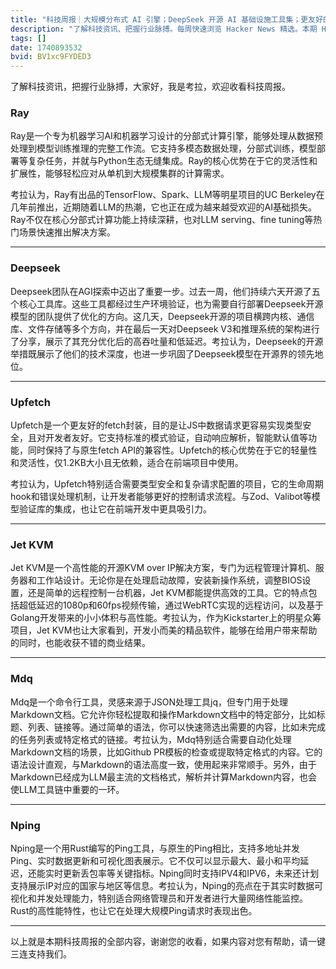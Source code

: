 ```yaml
---
title: "科技周报｜大规模分布式 AI 引擎；DeepSeek 开源 AI 基础设施工具集；更友好的 fetch 封装"
description: "了解科技资讯、把握行业脉搏。每周快速浏览 Hacker News 精选。本期 Hacker Newsletter 地址：https://buttondown.com/hacker-newsletter/archive/hacker-newsletter-735/"
tags: []
date: 1740893532
bvid: BV1xc9FYDED3
---
```

了解科技资讯，把握行业脉搏，大家好，我是考拉，欢迎收看科技周报。

### Ray
Ray是一个专为机器学习AI和机器学习设计的分部式计算引擎，能够处理从数据预处理到模型训练推理的完整工作流。它支持多模态数据处理，分部式训练，模型部署等复杂任务，并就与Python生态无缝集成。Ray的核心优势在于它的灵活性和扩展性，能够轻松应对从单机到大规模集群的计算需求。

考拉认为，Ray有出品的TensorFlow、Spark、LLM等明星项目的UC Berkeley在几年前推出，近期随着LLM的热潮，它也正在成为越来越受欢迎的AI基础损失。Ray不仅在核心分部式计算功能上持续深耕，也对LLM serving、fine tuning等热门场景快速推出解决方案。

---

### Deepseek
Deepseek团队在AGI探索中迈出了重要一步。过去一周，他们持续六天开源了五个核心工具库。这些工具都经过生产环境验证，也为需要自行部署Deepseek开源模型的团队提供了优化的方向。这几天，Deepseek开源的项目横跨内核、通信库、文件存储等多个方向，并在最后一天对Deepseek V3和推理系统的架构进行了分享，展示了其充分优化后的高吞吐量和低延迟。考拉认为，Deepseek的开源举措既展示了他们的技术深度，也进一步巩固了Deepseek模型在开源界的领先地位。

---

### Upfetch
Upfetch是一个更友好的fetch封装，目的是让JS中数据请求更容易实现类型安全，且对开发者友好。它支持标准的模式验证，自动响应解析，智能默认值等功能，同时保持了与原生fetch API的兼容性。Upfetch的核心优势在于它的轻量性和灵活性，仅1.2KB大小且无依赖，适合在前端项目中使用。

考拉认为，Upfetch特别适合需要类型安全和复杂请求配置的项目，它的生命周期hook和错误处理机制，让开发者能够更好的控制请求流程。与Zod、Valibot等模型验证库的集成，也让它在前端开发中更具吸引力。

---

### Jet KVM
Jet KVM是一个高性能的开源KVM over IP解决方案，专门为远程管理计算机、服务器和工作站设计。无论你是在处理启动故障，安装新操作系统，调整BIOS设置，还是简单的远程控制一台机器，Jet KVM都能提供高效的工具。它的特点包括超低延迟的1080p和60fps视频传输，通过WebRTC实现的远程访问，以及基于Golang开发带来的小小体积与高性能。考拉认为，作为Kickstarter上的明星众筹项目，Jet KVM也让大家看到，开发小而美的精品软件，能够在给用户带来帮助的同时，也能收获不错的商业结果。

---

### Mdq
Mdq是一个命令行工具，灵感来源于JSON处理工具jq，但专门用于处理Markdown文档。它允许你轻松提取和操作Markdown文档中的特定部分，比如标题、列表、链接等。通过简单的语法，你可以快速筛选出需要的内容，比如未完成的任务列表或特定格式的链接。考拉认为，Mdq特别适合需要自动化处理Markdown文档的场景，比如Github PR模板的检查或提取特定格式的内容。它的语法设计直观，与Markdown的语法高度一致，使用起来非常顺手。另外，由于Markdown已经成为LLM最主流的文档格式，解析并计算Markdown内容，也会使LLM工具链中重要的一环。

---

### Nping
Nping是一个用Rust编写的Ping工具，与原生的Ping相比，支持多地址并发Ping、实时数据更新和可视化图表展示。它不仅可以显示最大、最小和平均延迟，还能实时更新丢包率等关键指标。Nping同时支持IPV4和IPV6，未来还计划支持展示IP对应的国家与地区等信息。考拉认为，Nping的亮点在于其实时数据可视化和并发处理能力，特别适合网络管理员和开发者进行大量网络性能监控。Rust的高性能特性，也让它在处理大规模Ping请求时表现出色。

---

以上就是本期科技周报的全部内容，谢谢您的收看，如果内容对您有帮助，请一键三连支持我们。


